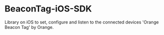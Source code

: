 # BeaconTag-iOS-SDK
Library on iOS to set, configure and listen to the connected devices 'Orange Beacon Tag' by Orange.

